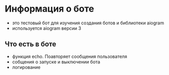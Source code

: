 # Информация о боте

- это тестовый бот для изучения создания ботов и библиотеки aiogram
- используется aiogram версии 3

## Что есть в боте

- функция echo. Поавторяет сообщения пользователя
- собщения о запуске и выключении бота
- логирование
